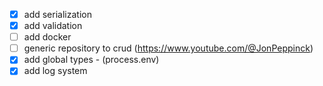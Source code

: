 - [x] add serialization
- [x] add validation
- [ ] add docker
- [ ] generic repository to crud (https://www.youtube.com/@JonPeppinck)
- [x] add global types - (process.env)
- [x] add log system
